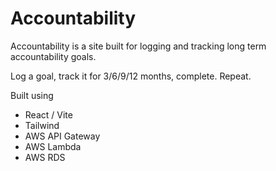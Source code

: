 # Accountability

Accountability is a site built for logging and tracking long term accountability goals.

Log a goal, track it for 3/6/9/12 months, complete. Repeat.

Built using
- React / Vite
- Tailwind
- AWS API Gateway
- AWS Lambda
- AWS RDS
